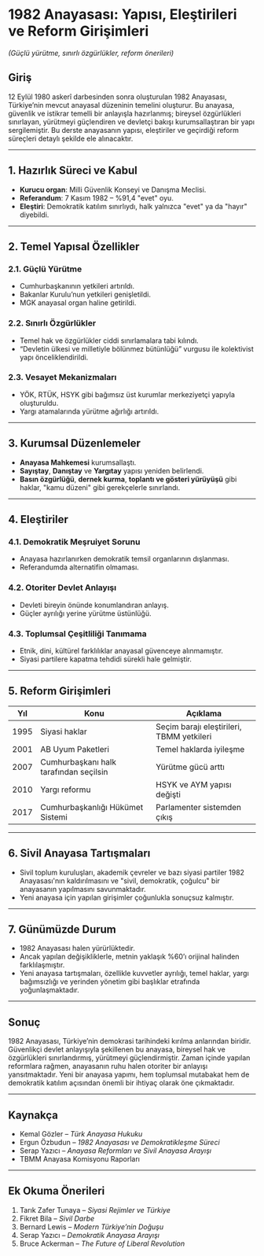 # 1982 Anayasası: Yapısı, Eleştirileri ve Reform Girişimleri

_(Güçlü yürütme, sınırlı özgürlükler, reform önerileri)_

## Giriş

12 Eylül 1980 askerî darbesinden sonra oluşturulan 1982 Anayasası, Türkiye’nin mevcut anayasal düzeninin temelini oluşturur. Bu anayasa, güvenlik ve istikrar temelli bir anlayışla hazırlanmış; bireysel özgürlükleri sınırlayan, yürütmeyi güçlendiren ve devletçi bakışı kurumsallaştıran bir yapı sergilemiştir. Bu derste anayasanın yapısı, eleştiriler ve geçirdiği reform süreçleri detaylı şekilde ele alınacaktır.

---

## 1. Hazırlık Süreci ve Kabul

- **Kurucu organ**: Milli Güvenlik Konseyi ve Danışma Meclisi.
- **Referandum**: 7 Kasım 1982 – %91,4 "evet" oyu.
- **Eleştiri**: Demokratik katılım sınırlıydı, halk yalnızca "evet" ya da "hayır" diyebildi.

---

## 2. Temel Yapısal Özellikler

### 2.1. Güçlü Yürütme

- Cumhurbaşkanının yetkileri artırıldı.
- Bakanlar Kurulu’nun yetkileri genişletildi.
- MGK anayasal organ haline getirildi.

### 2.2. Sınırlı Özgürlükler

- Temel hak ve özgürlükler ciddi sınırlamalara tabi kılındı.
- “Devletin ülkesi ve milletiyle bölünmez bütünlüğü” vurgusu ile kolektivist yapı önceliklendirildi.

### 2.3. Vesayet Mekanizmaları

- YÖK, RTÜK, HSYK gibi bağımsız üst kurumlar merkeziyetçi yapıyla oluşturuldu.
- Yargı atamalarında yürütme ağırlığı artırıldı.

---

## 3. Kurumsal Düzenlemeler

- **Anayasa Mahkemesi** kurumsallaştı.
- **Sayıştay**, **Danıştay** ve **Yargıtay** yapısı yeniden belirlendi.
- **Basın özgürlüğü**, **dernek kurma**, **toplantı ve gösteri yürüyüşü** gibi haklar, "kamu düzeni" gibi gerekçelerle sınırlandı.

---

## 4. Eleştiriler

### 4.1. Demokratik Meşruiyet Sorunu

- Anayasa hazırlanırken demokratik temsil organlarının dışlanması.
- Referandumda alternatifin olmaması.

### 4.2. Otoriter Devlet Anlayışı

- Devleti bireyin önünde konumlandıran anlayış.
- Güçler ayrılığı yerine yürütme üstünlüğü.

### 4.3. Toplumsal Çeşitliliği Tanımama

- Etnik, dini, kültürel farklılıklar anayasal güvenceye alınmamıştır.
- Siyasi partilere kapatma tehdidi sürekli hale gelmiştir.

---

## 5. Reform Girişimleri

| Yıl  | Konu                                   | Açıklama                                  |
| ---- | -------------------------------------- | ----------------------------------------- |
| 1995 | Siyasi haklar                          | Seçim barajı eleştirileri, TBMM yetkileri |
| 2001 | AB Uyum Paketleri                      | Temel haklarda iyileşme                   |
| 2007 | Cumhurbaşkanı halk tarafından seçilsin | Yürütme gücü arttı                        |
| 2010 | Yargı reformu                          | HSYK ve AYM yapısı değişti                |
| 2017 | Cumhurbaşkanlığı Hükümet Sistemi       | Parlamenter sistemden çıkış               |

---

## 6. Sivil Anayasa Tartışmaları

- Sivil toplum kuruluşları, akademik çevreler ve bazı siyasi partiler 1982 Anayasası'nın kaldırılmasını ve "sivil, demokratik, çoğulcu" bir anayasanın yapılmasını savunmaktadır.
- Yeni anayasa için yapılan girişimler çoğunlukla sonuçsuz kalmıştır.

---

## 7. Günümüzde Durum

- 1982 Anayasası halen yürürlüktedir.
- Ancak yapılan değişikliklerle, metnin yaklaşık %60’ı orijinal halinden farklılaşmıştır.
- Yeni anayasa tartışmaları, özellikle kuvvetler ayrılığı, temel haklar, yargı bağımsızlığı ve yerinden yönetim gibi başlıklar etrafında yoğunlaşmaktadır.

---

## Sonuç

1982 Anayasası, Türkiye’nin demokrasi tarihindeki kırılma anlarından biridir. Güvenlikçi devlet anlayışıyla şekillenen bu anayasa, bireysel hak ve özgürlükleri sınırlandırmış, yürütmeyi güçlendirmiştir. Zaman içinde yapılan reformlara rağmen, anayasanın ruhu halen otoriter bir anlayışı yansıtmaktadır. Yeni bir anayasa yapımı, hem toplumsal mutabakat hem de demokratik katılım açısından önemli bir ihtiyaç olarak öne çıkmaktadır.

---

## Kaynakça

- Kemal Gözler – _Türk Anayasa Hukuku_
- Ergun Özbudun – _1982 Anayasası ve Demokratikleşme Süreci_
- Serap Yazıcı – _Anayasa Reformları ve Sivil Anayasa Arayışı_
- TBMM Anayasa Komisyonu Raporları

---

## Ek Okuma Önerileri

1. Tarık Zafer Tunaya – _Siyasi Rejimler ve Türkiye_
2. Fikret Bila – _Sivil Darbe_
3. Bernard Lewis – _Modern Türkiye’nin Doğuşu_
4. Serap Yazıcı – _Demokratik Anayasa Arayışı_
5. Bruce Ackerman – _The Future of Liberal Revolution_
